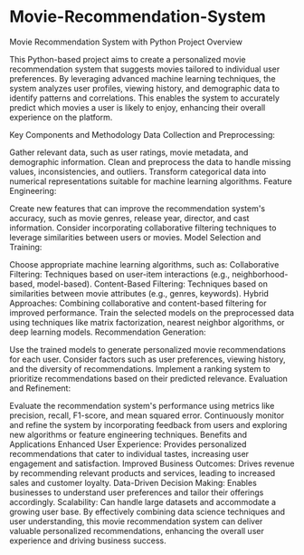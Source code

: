 # Movie-Recommendation-System
Movie Recommendation System with Python
Project Overview

This Python-based project aims to create a personalized movie recommendation system that suggests movies tailored to individual user preferences. By leveraging advanced machine learning techniques, the system analyzes user profiles, viewing history, and demographic data to identify patterns and correlations. This enables the system to accurately predict which movies a user is likely to enjoy, enhancing their overall experience on the platform.

Key Components and Methodology
Data Collection and Preprocessing:

Gather relevant data, such as user ratings, movie metadata, and demographic information.
Clean and preprocess the data to handle missing values, inconsistencies, and outliers.
Transform categorical data into numerical representations suitable for machine learning algorithms.
Feature Engineering:

Create new features that can improve the recommendation system's accuracy, such as movie genres, release year, director, and cast information.
Consider incorporating collaborative filtering techniques to leverage similarities between users or movies.
Model Selection and Training:

Choose appropriate machine learning algorithms, such as:
Collaborative Filtering: Techniques based on user-item interactions (e.g., neighborhood-based, model-based).
Content-Based Filtering: Techniques based on similarities between movie attributes (e.g., genres, keywords).
Hybrid Approaches: Combining collaborative and content-based filtering for improved performance.
Train the selected models on the preprocessed data using techniques like matrix factorization, nearest neighbor algorithms, or deep learning models.
Recommendation Generation:

Use the trained models to generate personalized movie recommendations for each user.
Consider factors such as user preferences, viewing history, and the diversity of recommendations.
Implement a ranking system to prioritize recommendations based on their predicted relevance.
Evaluation and Refinement:

Evaluate the recommendation system's performance using metrics like precision, recall, F1-score, and mean squared error.
Continuously monitor and refine the system by incorporating feedback from users and exploring new algorithms or feature engineering techniques.
Benefits and Applications
Enhanced User Experience: Provides personalized recommendations that cater to individual tastes, increasing user engagement and satisfaction.
Improved Business Outcomes: Drives revenue by recommending relevant products and services, leading to increased sales and customer loyalty.
Data-Driven Decision Making: Enables businesses to understand user preferences and tailor their offerings accordingly.
Scalability: Can handle large datasets and accommodate a growing user base.
By effectively combining data science techniques and user understanding, this movie recommendation system can deliver valuable personalized recommendations, enhancing the overall user experience and driving business success.
